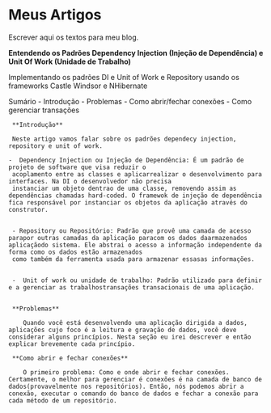 # Meus Artigos
  Escrever aqui os textos para meu blog.
  
  **Entendendo os Padrões Dependency Injection (Injeção de Dependência) e Unit Of Work (Unidade de Trabalho)**
  
  Implementando os padrões DI e Unit of Work e Repository usando os frameworks Castle Windsor e NHibernate
  
  Sumário
  	- Introdução
    - Problemas
    	- Como abrir/fechar conexões
        - Como gerenciar transações
        
     **Introdução**
     
     Neste artigo vamos falar sobre os padrões dependecy injection, repository e unit of work.
     
    -  Dependency Injection ou Injeção de Dependência: É um padrão de projeto de software que visa reduzir o
     acoplamento entre as classes e aplicarrealizar o desenvolvimento para interfaces. Na DI o desenvolvedor não precisa
     instanciar um objeto dentrao de uma classe, removendo assim as dependências chamadas hard-coded. O framewok de injeção de dependência fica responsável por instanciar os objetos da aplicação através do construtor. 

     
     - Repository ou Repositório: Padrão que provê uma camada de acesso parapor outras camadas da aplicação paracom os dados daarmazenados aplicaçãodo sistema. Ele abstrai o acesso a informação independente da forma como os dados estão armazenados
     como também da ferramenta usada para armazenar essasas informações.

     
     -  Unit of work ou unidade de trabalho: Padrão utilizado para definir e a gerenciar as trabalhostransações transacionais de uma aplicação.
     
     
     **Problemas**
     
		Quando você está desenvolvendo uma aplicação dirigida a dados, aplicações cujo foco é a leitura e gravação de dados, você deve considerar alguns princípios. Nesta seção eu irei descrever e então explicar brevemente cada princípio.
        
     **Como abrir e fechar conexões**
      
     	O primeiro problema: Como e onde abrir e fechar conexões. Certamente, o melhor para gerenciar é conexões é na camada de banco de dados(provavelmente nos repositórios). Então, nós podemos abrir a conexão, executar o comando do banco de dados e fechar a conexão para cada método de um repositório.  
